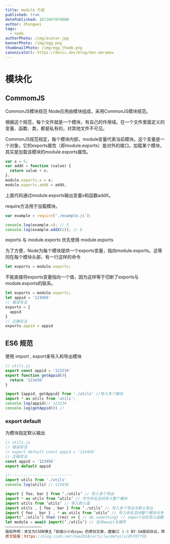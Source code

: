 ```yaml
---
title: module 介绍
published: true
datePublished: 1672667974000
author: Zhongwei
tags:
  - node
authorPhoto: /img/avatar.jpg
bannerPhoto: /img/egg.png
thumbnailPhoto: /img/egg_thumb.png
canonicalUrl: https://devii.dev/blog/dan-abramov
---
```


# 模块化
## CommomJS
CommonJS模块规范
Node应用由模块组成，采用CommonJS模块规范。

根据这个规范，每个文件就是一个模块，有自己的作用域。在一个文件里面定义的变量、函数、类，都是私有的，对其他文件不可见。

CommonJS规范规定，每个模块内部，module变量代表当前模块。这个变量是一个对象，它的exports属性（即module.exports）是对外的接口。加载某个模块，其实是加载该模块的module.exports属性。

``` js
var x = 5;
var addX = function (value) {
  return value + x;
};
module.exports.x = x;
module.exports.addX = addX;
```

上面代码通过module.exports输出变量x和函数addX。

require方法用于加载模块。


```js
var example = require('./example.js');

console.log(example.x); // 5
console.log(example.addX(1)); // 6
```
exports 与 module.exports
优先使用 module.exports

为了方便，Node为每个模块提供一个exports变量，指向module.exports。这等同在每个模块头部，有一行这样的命令
```js
let exports = module.exports;
```
不能直接将exports变量指向一个值，因为这样等于切断了exports与module.exports的联系。
```js
let exports = module.exports;
let appid = '123456'
// 错误写法
exports = {
  appid
}
// 正确写法
exports.appid = appid
```
## ES6 规范

使用 import , export来导入和导出模块
```js 
// utils.js
export const appid = '123234'
export function getAppid(){
  return '123456'
}

import {appid, getAppid} from './utils' //导入多个模块
import * as utils from 'utils';
console.log(appid)// 123234
console.log(getAppid()) //
```
### export default
为模块指定默认输出

```js
// utils.js
// 错误写法 
// export default const appid = '123456'
// 正确写法
const appid = '123456'
export default appid

//----------------------------
import utils from './utils'
console.log(utils) // 123456
```

```js
import { foo, bar } from ‘./utils’ // 导入多个导出
import * as utils from ‘utils’ // 作为命名空间导入整个模块
import utils from ‘utils’ // 导入默认值
import utils , { foo , bar } from ‘./utils’ // 导入多个导出与默认导出
import { foo , bar } , * as utils from ‘utils’ // 导入命名空间整个模块与多个导出
import(’./utils’).then (res) => { // do something} // import动态导入函数，当使用它的时候，会返回一个promise。
let module = await import(’./utils’) // 支持await关键字
————————————————
版权声明：本文为CSDN博主「前端小小白zyw」的原创文章，遵循CC 4.0 BY-SA版权协议，转载请附上原文出处链接及本声明。
原文链接：https://blog.csdn.net/Vue2018/article/details/85787759
```
